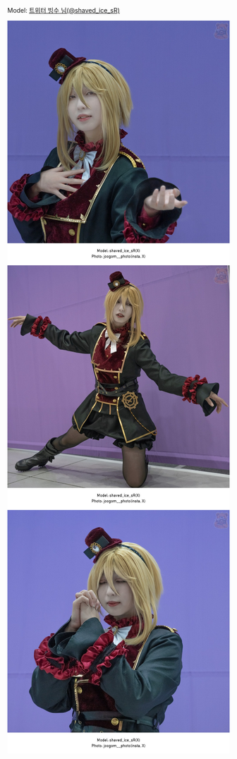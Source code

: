 ﻿---
dddd: 2023.10.08 서코
nickname: 빙수
sns_type: x
sns_id: shaved_ice_sR
---

Model: <a href="https://x.com/shaved_ice_sR" target="_blank">트위터 빙수 님(@shaved_ice_sR)</a>

![DSC03655.jpeg](/assets/img/2023/10-08/DSC03655.jpeg)
![DSC03681.jpeg](/assets/img/2023/10-08/DSC03681.jpeg)
![DSC03703.jpeg](/assets/img/2023/10-08/DSC03703.jpeg)